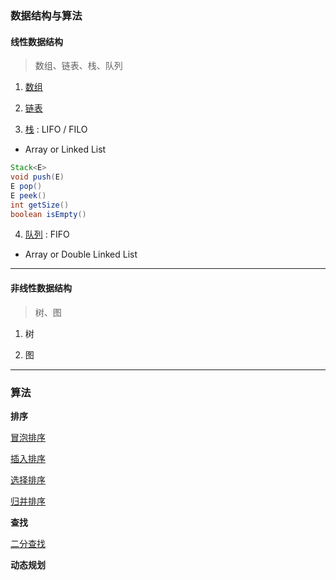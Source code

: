### 数据结构与算法

#### 线性数据结构

>  数组、链表、栈、队列

1. [数组](./数组/关于数组.md)



2. [链表](./链表/关于链表.md)



3. [栈](./栈/关于栈.md) : LIFO / FILO

- Array or Linked List

```Java
Stack<E>
void push(E)
E pop()
E peek()
int getSize()
boolean isEmpty()    
```

4. [队列](./队列/关于队列.md) : FIFO

- Array or Double Linked List



---



#### 非线性数据结构 

>  树、图

1. 树



2. 图



---



### 算法

**排序**

[冒泡排序](./排序/1、冒泡排序.md)

[插入排序](./排序/2、插入排序.md)

[选择排序](./排序/3、选择排序.md)

[归并排序](./排序/5、归并排序.md)

**查找**

[二分查找](./二分查找/关于查找算法.md)

**动态规划**

